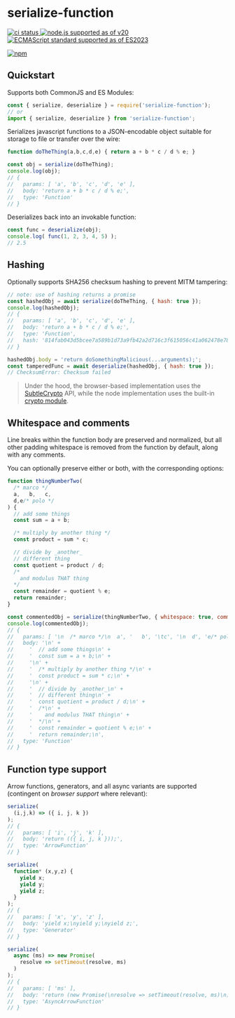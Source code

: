 # serialize-function

[
  ![ci status](https://github.com/EvanK/npm-serialize-function/actions/workflows/ci.yaml/badge.svg)
](https://github.com/EvanK/npm-serialize-function/actions/workflows/ci.yaml)
[
  ![node.js supported as of v20](https://img.shields.io/badge/Node.js-v20-yellow)
](https://nodejs.org/docs/latest-v20.x/api/)
[
  ![ECMAScript standard supported as of ES2023](https://img.shields.io/badge/ES-2023-green)
](https://compat-table.github.io/compat-table/es2016plus/)

[
  ![npm](https://nodei.co/npm/serialize-function.png)
](https://www.npmjs.com/package/serialize-function)


## Quickstart

Supports both CommonJS and ES Modules:

```js
const { serialize, deserialize } = require('serialize-function');
// or
import { serialize, deserialize } from 'serialize-function';
```

Serializes javascript functions to a JSON-encodable object suitable for storage to file or transfer over the wire:

```js
function doTheThing(a,b,c,d,e) { return a + b * c / d % e; }

const obj = serialize(doTheThing);
console.log(obj);
// {
//   params: [ 'a', 'b', 'c', 'd', 'e' ],
//   body: 'return a + b * c / d % e;',
//   type: 'Function'
// }
```

Deserializes back into an invokable function:

```js
const func = deserialize(obj);
console.log( func(1, 2, 3, 4, 5) );
// 2.5
```

## Hashing

Optionally supports SHA256 checksum hashing to prevent MITM tampering:

```js
// note: use of hashing returns a promise
const hashedObj = await serialize(doTheThing, { hash: true });
console.log(hashedObj);
// {
//   params: [ 'a', 'b', 'c', 'd', 'e' ],
//   body: 'return a + b * c / d % e;',
//   type: 'Function',
//   hash: '814fab043d5bcee7a589b1d73a9fb42a2d716c3f615056c41a062478e7844827'
// }

hashedObj.body = 'return doSomethingMalicious(...arguments);';
const tamperedFunc = await deserialize(hashedObj, { hash: true });
// ChecksumError: Checksum failed
```

> Under the hood, the browser-based implementation uses the [SubtleCrypto](https://developer.mozilla.org/en-US/docs/Web/API/SubtleCrypto) API, while the node implementation uses the built-in [crypto module](https://nodejs.org/docs/latest-v20.x/api/crypto.html).

## Whitespace and comments

Line breaks within the function body are preserved and normalized, but all other padding whitespace is removed from the function by default, along with any comments.

You can optionally preserve either or both, with the corresponding options:

```js
function thingNumberTwo(
  /* marco */
  a,   b,	c,
  d,e/* polo */
) {
  // add some things
  const sum = a + b;

  /* multiply by another thing */
  const product = sum * c;

  // divide by _another_
  // different thing
  const quotient = product / d;
  /*
    and modulus THAT thing
  */
  const remainder = quotient % e;
  return remainder;
}

const commentedObj = serialize(thingNumberTwo, { whitespace: true, comments: true });
console.log(commentedObj);
// {
//   params: [ '\n  /* marco */\n  a', '   b', '\tc', '\n  d', 'e/* polo */\n' ],
//   body: '\n' +
//     '  // add some things\n' +
//     '  const sum = a + b;\n' +
//     '\n' +
//     '  /* multiply by another thing */\n' +
//     '  const product = sum * c;\n' +
//     '\n' +
//     '  // divide by _another_\n' +
//     '  // different thing\n' +
//     '  const quotient = product / d;\n' +
//     '  /*\n' +
//     '    and modulus THAT thing\n' +
//     '  */\n' +
//     '  const remainder = quotient % e;\n' +
//     '  return remainder;\n',
//   type: 'Function'
// }
```

## Function type support

Arrow functions, generators, and all async variants are supported (contingent on _browser support_ where relevant):

```js
serialize(
  (i,j,k) => ({ i, j, k })
);
// {
//   params: [ 'i', 'j', 'k' ],
//   body: 'return (({ i, j, k }));',
//   type: 'ArrowFunction'
// }

serialize(
  function* (x,y,z) {
    yield x;
    yield y;
    yield z;
  }
);
// {
//   params: [ 'x', 'y', 'z' ],
//   body: 'yield x;\nyield y;\nyield z;',
//   type: 'Generator'
// }

serialize(
  async (ms) => new Promise( 
    resolve => setTimeout(resolve, ms)
  )
);
// {
//   params: [ 'ms' ],
//   body: 'return (new Promise(\nresolve => setTimeout(resolve, ms)\n));',
//   type: 'AsyncArrowFunction'
// }
```
